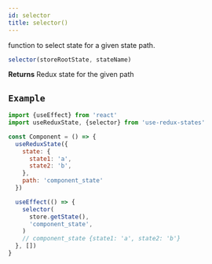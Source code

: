 ```yaml
---
id: selector
title: selector()
---
```


function to select state for a given state path.
```js
selector(storeRootState, stateName)
```

**Returns** Redux state for the given path

## `Example`

```jsx
import {useEffect} from 'react'
import useReduxState, {selector} from 'use-redux-states'

const Component = () => {
  useReduxState({
    state: {
      state1: 'a',
      state2: 'b',
    },
    path: 'component_state'
  })

  useEffect(() => {
    selector(
      store.getState(),
      'component_state',
    )
    // component_state {state1: 'a', state2: 'b'}
  }, [])
}
```
